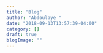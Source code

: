 ```yaml
---
title: "Blog"
author: "Abdoulaye "
date: "2018-09-13T13:57:39-04:00"
category: []
draft: true
blogImage: ""
---
```

